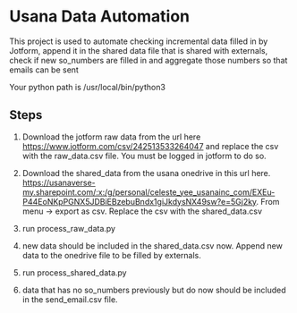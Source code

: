 # Usana Data Automation

This project is used to automate checking incremental data filled in by Jotform, append it in the shared data file that is shared with externals, check if new so_numbers are filled in and aggregate those numbers so that emails can be sent

Your python path is /usr/local/bin/python3

## Steps

1. Download the jotform raw data from the url here https://www.jotform.com/csv/242513533264047 and replace the csv with the raw_data.csv file. You must be logged in jotform to do so.

2. Download the shared_data from the usana onedrive in this url here. https://usanaverse-my.sharepoint.com/:x:/g/personal/celeste_yee_usanainc_com/EXEu-P44EoNKpPGNX5JDBiEBzebuBndx1giJkdysNX49sw?e=5Gj2ky. From menu -> export as csv. Replace the csv with the shared_data.csv

3. run process_raw_data.py

4. new data should be included in the shared_data.csv now. Append new data to the onedrive file to be filled by externals.

5. run process_shared_data.py

6. data that has no so_numbers previously but do now should be included in the send_email.csv file.
